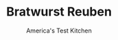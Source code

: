 ---
layout: ../../layouts/MarkdownPostLayout.astro
title: Bratwurst Reuben
author: America's Test Kitchen
pubDate: 2023-03-15
description: "We remove the casings and brown bratwurst sausages for a quick, supermeaty Reuben-style sandwich."
image_url: https://res.cloudinary.com/hksqkdlah/image/upload/ar_1:1,c_fill,dpr_2.0,f_auto,fl_lossy.progressive.strip_profile,g_faces:auto,q_auto:low,w_344/25087_sfs-bratwurst-reuben-4
tags: ["Main Courses","Vegetables","Cheese","Pork","Weeknight","Sandwiches","Cookbook Collection"]
calories: 2098
protein: 21
carbohydrates: 15
fats: 
fiber: 2
ingredients: ["3 tablespoons, unsalted butter, softened","8 slices, hearty rye bread","4 cooked, bratwurst sausages, halved lengthwise","1/4 cup, mayonnaise","2 tablespoons, whole-grain mustard","2 tablespoons, ketchup","1 tablespoon, dill pickle relish","1/4 teaspoon, salt","8 thin slices, deli Swiss cheese (8 ounces)","1 cup, sauerkraut, drained"]
serves: 4
time: "30 minutes"
instructions: ["Adjust oven rack to upper-middle position and heat oven to 400 degrees. Spread 1 teaspoon butter on 1 side of each bread slice. Place bread slices, buttered side down, on baking sheet; set aside.","Melt remaining 1 teaspoon butter in 12-inch nonstick skillet over medium heat. Add bratwurst in single layer, weigh down with Dutch oven, and cook until well browned, about 2 minutes per side.","Whisk mayonnaise, mustard, ketchup, relish, and salt together in bowl and spread evenly on facing sides of each bread slice. Place 1 slice cheese on each of 4 bread slices, then layer each with one-quarter of sauerkraut and browned bratwurst, finishing with 1 slice cheese. Top with remaining 4 bread slices, buttered side up; press down to flatten. Bake until golden brown on both sides and cheese is melted, about 12 minutes, flipping sandwiches halfway through baking. Serve."]
nutrition: ["243 mg Potassium","393 mg Phosphorus","480 mg Calcium","1 mg Iron","40 mg Magnesium","821 mg Sodium","3 mg Zinc","42 g Fat","2 mg Niacin (B3)","11 g Monounsaturated","8 g Polyunsaturated","5 mg Vitamin C","98 mg Cholesterol","19 g Saturated","2 g Fiber","8 µg Folic acid","21 µg Folate (food)","5 g Sugars","10 µg Vitamin K","89 g Water","15 g Carbs","35 µg Folate equivalent (total)","21 g Protein","2 µg Vitamin B12","209 µg Vitamin A","524 kcal Energy","2098 calories"]
notes: "Make sure to buy fully cooked bratwurst, which is usually sold near the hot dogs, for this recipe."
---